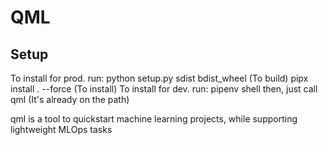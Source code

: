 # QML
## Setup
To install for prod. run: 
    python setup.py sdist bdist_wheel (To build)
    pipx install . --force (To install)
To install for dev. run:
    pipenv shell
    then, just call qml (It's already on the path)

qml is a tool to quickstart machine learning projects, while supporting lightweight MLOps tasks
